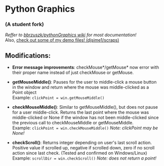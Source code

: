 # Python Graphics 
### (A student fork)

*Reffer to [bbrzuszk/pythonGraphics wiki](https://github.com/bbrzuszk/pythonGraphics/wiki) for most documentation!*  
Also, [check out some of my demo files! (djsime1/scraps)](https://github.com/djsime1/scraps)

## Modifications:
- **Error message improvements**: checkMouse*/getMouse* now error with their proper name instead of just checkMouse or getMouse.

- **getMouseMiddle()**: Pauses for the user to middle-click a mouse button in the window and return where the mouse was middle-clicked as a Point object  
Example: `clickPoint = win.getMouseMiddle()`

- **checkMouseMiddle()**: Similar to getMouseMiddle(), but does not pause for a user middle-click. Returns the last point where the mouse was middle-clicked or None if the window has not been middle-clicked since the previous call to checkMouseMiddle or getMouseMiddle.  
Example: `clickPoint = win.checkMouseMiddle()` *Note: clickPoint may be None!*

- **checkScroll()**: Returns integer depending on user's last scroll action. Positive value if scrolled up, negative if scrolled down, zero if no scroll action since last check. (Tested and confirmed on Windows/Linux)  
Example: `scrollDir = win.checkScroll()` *Note: does not return a point!*
